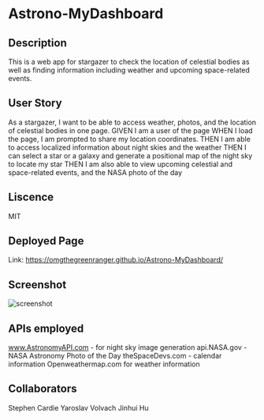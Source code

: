 # Astrono-MyDashboard

## Description

This is a web app for stargazer to check the location of celestial bodies as well as finding information including weather and upcoming space-related events.

## User Story

As a stargazer, I want to be able to access weather, photos, and the location of celestial bodies in one page.
GIVEN I am a user of the page
WHEN I load the page, I am prompted to share my location coordinates.
THEN I am able to access localized information about night skies and the weather
THEN I can select a star or a galaxy and generate a positional map of the night sky to locate my star
THEN I am also able to view upcoming celestial and space-related events, and the NASA photo of the day

## Liscence

MIT

## Deployed Page

Link: https://omgthegreenranger.github.io/Astrono-MyDashboard/

## Screenshot

![screenshot]('./images/screenshot.png')

## APIs employed

www.AstronomyAPI.com - for night sky image generation
api.NASA.gov - NASA Astronomy Photo of the Day
theSpaceDevs.com - calendar information
Openweathermap.com for weather information

## Collaborators

Stephen Cardie
Yaroslav Volvach
Jinhui Hu
